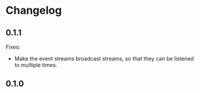 # Changelog

## 0.1.1

Fixes:

  * Make the event streams broadcast streams, so that they can be listened to
    multiple times.

## 0.1.0